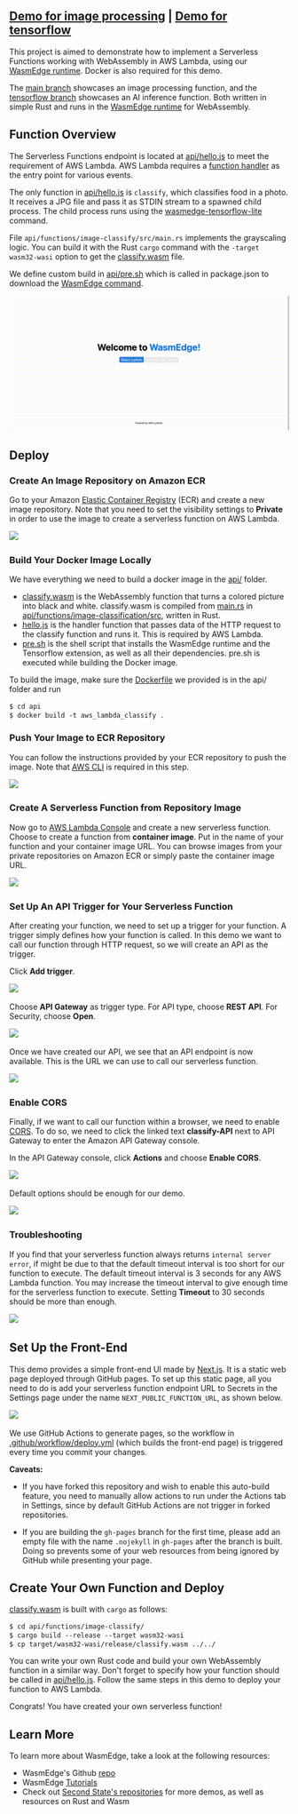 ## [Demo for image processing](https://second-state.github.io/aws-lambda-wasm-runtime/) | [Demo for tensorflow](https://robnanarivo.github.io/aws-lambda-wasm-runtime/)

This project is aimed to demonstrate how to implement a Serverless Functions working with WebAssembly in AWS Lambda, using our [WasmEdge runtime](https://github.com/WasmEdge/WasmEdge). Docker is also required for this demo.

The [main branch](https://github.com/robnanarivo/aws-lambda-wasm-runtime/tree/main) showcases an image processing function, and the [tensorflow branch](https://github.com/robnanarivo/aws-lambda-wasm-runtime/tree/tensorflow) showcases an AI inference function. Both written in simple Rust and runs in the [WasmEdge runtime](https://github.com/WasmEdge/WasmEdge) for WebAssembly.

## Function Overview

The Serverless Functions endpoint is located at [api/hello.js](https://github.com/robnanarivo/aws-lambda-wasm-runtime/blob/tensorflow/api/hello.js) to meet the requirement of AWS Lambda. AWS Lambda requires a [function handler](https://docs.aws.amazon.com/lambda/latest/dg/nodejs-handler.html) as the entry point for various events.

The only function in [api/hello.js](https://github.com/robnanarivo/aws-lambda-wasm-runtime/blob/tensorflow/api/hello.js) is `classify`, which classifies food in a photo. It receives a JPG file and pass it as STDIN stream to a spawned child process. The child process runs using the [wasmedge-tensorflow-lite](https://github.com/second-state/WasmEdge-tensorflow-tools) command.

File `api/functions/image-classify/src/main.rs` implements the grayscaling logic. You can build it with the Rust `cargo` command with the `-target wasm32-wasi` option to get the [classify.wasm](https://github.com/robnanarivo/aws-lambda-wasm-runtime/blob/tensorflow/api/classify.wasm) file.

We define custom build in [api/pre.sh](https://github.com/robnanarivo/aws-lambda-wasm-runtime/blob/tensorflow/api/pre.sh) which is called in package.json to download the [WasmEdge command](https://github.com/WasmEdge/WasmEdge/releases/tag/0.8.2). 

![](aws-lambda-wasmedge-runtime.gif)

## Deploy

### Create An Image Repository on Amazon ECR

Go to your Amazon [Elastic Container Registry](https://console.aws.amazon.com/ecr/repositories) (ECR) and create a new image repository. Note that you need to set the visibility settings to **Private** in order to use the image to create a serverless function on AWS Lambda.

![](docs/images/1.repo.png)

### Build Your Docker Image Locally

We have everything we need to build a docker image in the [api/](https://github.com/robnanarivo/aws-lambda-wasm-runtime/tree/tensorflow/api) folder. 

- [classify.wasm](https://github.com/robnanarivo/aws-lambda-wasm-runtime/blob/tensorflow/api/classify.wasm) is the WebAssembly function that turns a colored picture into black and white. classify.wasm is compiled from [main.rs](https://github.com/robnanarivo/aws-lambda-wasm-runtime/blob/tensorflow/api/functions/image-classification/src/main.rs) in [api/functions/image-classification/src](https://github.com/robnanarivo/aws-lambda-wasm-runtime/tree/tensorflow/api/functions/image-classification/src), written in Rust.
- [hello.js](https://github.com/robnanarivo/aws-lambda-wasm-runtime/blob/tensorflow/api/hello.js) is the handler function that passes data of the HTTP request to the classify function and runs it. This is required by AWS Lambda.
- [pre.sh](https://github.com/robnanarivo/aws-lambda-wasm-runtime/blob/tensorflow/api/pre.sh) is the shell script that installs the WasmEdge runtime and the Tensorflow extension, as well as all their dependencies. pre.sh is executed while building the Docker image.

To build the image, make sure the [Dockerfile](https://github.com/robnanarivo/aws-lambda-wasm-runtime/blob/tensorflow/api/Dockerfile) we provided is in the api/ folder and run

```
$ cd api
$ docker build -t aws_lambda_classify .
```

### Push Your Image to ECR Repository

You can follow the instructions provided by your ECR repository to push the image. Note that [AWS CLI](https://docs.aws.amazon.com/cli/latest/userguide/install-cliv2.html) is required in this step.

![](docs/images/2.push.png)

### Create A Serverless Function from Repository Image

Now go to [AWS Lambda Console](https://console.aws.amazon.com/lambda/home) and create a new serverless function. Choose to create a function from **container image**. Put in the name of your function and your container image URL. You can browse images from your private repositories on Amazon ECR or simply paste the container image URL.

![](docs/images/3.function.png) 

### Set Up An API Trigger for Your Serverless Function

After creating your function, we need to set up a trigger for your function. A trigger simply defines how your function is called. In this demo we want to call our function through HTTP request, so we will create an API as the trigger.

Click **Add trigger**.

![](docs/images/4.trigger.png)

Choose **API Gateway** as trigger type. For API type, choose **REST API**. For Security, choose **Open**.

![](docs/images/5.api.png)

Once we have created our API, we see that an API endpoint is now available. This is the URL we can use to call our serverless function.

![](docs/images/6.link.png)

### Enable CORS

Finally, if we want to call our function within a browser, we need to enable [CORS](https://developer.mozilla.org/en-US/docs/Web/HTTP/CORS). To do so, we need to click the linked text **classify-API** next to API Gateway to enter the Amazon API Gateway console.

In the API Gateway console, click **Actions** and choose **Enable CORS**.

![](docs/images/7.CORS1.png)

Default options should be enough for our demo.

![](docs/images/8.CORS2.png)

### Troubleshooting

If you find that your serverless function always returns `internal server error`, if might be due to that the default timeout interval is too short for our function to execute. The default timeout interval is 3 seconds for any AWS Lambda function. You may increase the timeout interval to give enough time for the serverless function to execute. Setting **Timeout** to 30 seconds should be more than enough.

![](docs/images/9.troubleshoot.png)

## Set Up the Front-End

This demo provides a simple front-end UI made by [Next.js](https://nextjs.org). It is a static web page deployed through GitHub pages. To set up this static page, all you need to do is add your serverless function endpoint URL to Secrets in the Settings page under the name `NEXT_PUBLIC_FUNCTION_URL`, as shown below.

![](docs/images/10.page.png)

We use GitHub Actions to generate pages, so the workflow in [.github/workflow/deploy.yml](https://github.com/robnanarivo/aws-lambda-wasm-runtime/blob/tensorflow/.github/workflows/deploy.yml) (which builds the front-end page) is triggered every time you commit your changes.

**Caveats:**

- If you have forked this repository and wish to enable this auto-build feature, you need to manually allow actions to run under the Actions tab in Settings, since by default GitHub Actions are not trigger in forked repositories.

- If you are building the `gh-pages` branch for the first time, please add an empty file with the name `.nojekyll` in `gh-pages` after the branch is built. Doing so prevents some of your web resources from being ignored by GitHub while presenting your page.

## Create Your Own Function and Deploy

[classify.wasm](https://github.com/robnanarivo/aws-lambda-wasm-runtime/blob/tensorflow/api/classify.wasm) is built with `cargo` as follows:

```
$ cd api/functions/image-classify/
$ cargo build --release --target wasm32-wasi
$ cp target/wasm32-wasi/release/classify.wasm ../../
```

You can write your own Rust code and build your own WebAssembly function in a similar way. Don't forget to specify how your function should be called in [api/hello.js](#). Follow the same steps in this demo to deploy your function to AWS Lambda. 

Congrats! You have created your own serverless function!

## Learn More

To learn more about WasmEdge, take a look at the following resources:

- WasmEdge's Github [repo](https://github.com/WasmEdge/WasmEdge)
- WasmEdge [Tutorials](https://wasmedge.org/#tutorials)
- Check out [Second State's repositories](https://github.com/second-state) for more demos, as well as resources on Rust and Wasm
